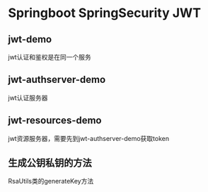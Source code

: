 # Springboot SpringSecurity JWT
## jwt-demo
jwt认证和鉴权是在同一个服务

## jwt-authserver-demo
jwt认证服务器

## jwt-resources-demo
jwt资源服务器，需要先到jwt-authserver-demo获取token

## 生成公钥私钥的方法
RsaUtils类的generateKey方法

